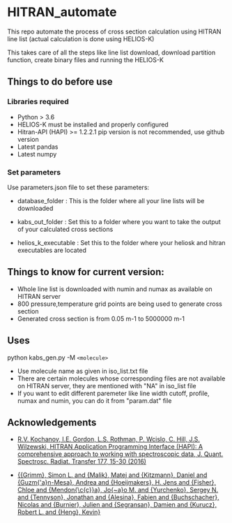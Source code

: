 
# HITRAN_automate

This repo automate the process of cross section calculation using HITRAN line list (actual calculation is done using HELIOS-K)

This takes care of all the steps like line list download, download partition function, create binary files and running the HELIOS-K





## Things to do before use

### Libraries required
 - Python > 3.6
 - HELIOS-K must be installed and properly configured
 - Hitran-API (HAPI) >= 1.2.2.1 pip version is not recommended, use github version
 - Latest pandas
 - Latest numpy


### Set parameters
Use parameters.json file to set these parameters:
- database_folder : This is the folder where all your line lists will be downloaded
- kabs_out_folder : Set this to a folder where you want to take the output of your calculated cross sections

- helios_k_executable : Set this to the folder where your heliosk and hitran executables are located

## Things to know for current version:
- Whole line list is downloaded with numin and numax as available on HITRAN server
- 800 pressure,temperature grid points are being used to generate cross section
- Generated cross section is from 0.05 m-1 to 5000000 m-1


## Uses

python kabs_gen.py -M `<molecule>`

- Use molecule name as given in iso_list.txt file
- There are certain molecules whose corresponding files are not available on HITRAN server, they are mentioned with "NA" in iso_list file
- If you want to edit different paremeter like line width cutoff, profile, numax and numin, you can do it from "param.dat" file

## Acknowledgements

 - [R.V. Kochanov, I.E. Gordon, L.S. Rothman, P. Wcislo, C. Hill, J.S. Wilzewski, HITRAN Application Programming Interface (HAPI): A comprehensive approach to working with spectroscopic data, J. Quant. Spectrosc. Radiat. Transfer 177, 15-30 (2016)](https://linkinghub.elsevier.com/retrieve/pii/S0022407315302466)
 

- [{{Grimm}, Simon L. and {Malik}, Matej and {Kitzmann}, Daniel and {Guzm{\'a}n-Mesa}, Andrea and {Hoeijmakers}, H. Jens and {Fisher}, Chloe and {Mendon{\c{c}}a}, Jo{\~a}o M. and {Yurchenko}, Sergey N. and {Tennyson}, Jonathan and {Alesina}, Fabien and {Buchschacher}, Nicolas and {Burnier}, Julien and {Segransan}, Damien and {Kurucz}, Robert L. and {Heng}, Kevin}](https://ui.adsabs.harvard.edu/abs/2021ApJS..253...30G)
